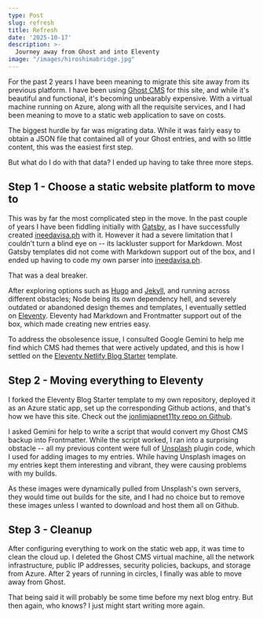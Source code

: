 ```yaml
---
type: Post
slug: refresh
title: Refresh
date: '2025-10-17'
description: >-
  Journey away from Ghost and into Eleventy
image: "/images/hiroshimabridge.jpg"
---
```


For the past 2 years I have been meaning to migrate this site away from its previous platform. I have been using [Ghost CMS](https://docs.ghost.org/) for this site, and while it's beautiful and functional, it's becoming unbearably expensive. With a virtual machine running on Azure, along with all the requisite services, and I had been meaning to move to a static web application to save on costs.

The biggest hurdle by far was migrating data. While it was fairly easy to obtain a JSON file that contained all of your Ghost entries, and with so little content, this was the easiest first step. 

But what do I do with that data? I ended up having to take three more steps.

<!--more-->

## Step 1 - Choose a static website platform to move to

This was by far the most complicated step in the move. In the past couple of years I have been fiddling initially with [Gatsby](https://www.gatsbyjs.com/), as I have successfully created [ineedavisa.ph](https://ineedavisa.ph) with it. However it had a severe limitation that I couldn't turn a blind eye on -- its lackluster support for Markdown. Most Gatsby templates did not come with Markdown support out of the box, and I ended up having to code my own parser into [ineedavisa.ph](https://ineedavisa.ph). 

That was a deal breaker.

After exploring options such as [Hugo](https://gohugo.io/) and [Jekyll](https://jekyllrb.com/), and running across different obstacles; Node being its own dependency hell, and severely outdated or abandoned design themes and templates, I eventually settled on [Eleventy](https://www.11ty.dev/). Eleventy had Markdown and Frontmatter support out of the box, which made creating new entries easy. 

To address the obsolesence issue, I consulted Google Gemini to help me find which CMS had themes that were actively updated, and this is how I settled on the [Eleventy Netlify Blog Starter](https://github.com/netlify-templates/eleventy-blog-starter/) template.

## Step 2 - Moving everything to Eleventy

I forked the Eleventy Blog Starter template to my own repository, deployed it as an Azure static app, set up the corresponding Github actions, and that's how we have this site. Check out the [jonlimjapnet11ty repo on Github](https://github.com/LaTtEX/jonlimjapnet11ty).

I asked Gemini for help to write a script that would convert my Ghost CMS backup into Frontmatter. While the script worked, I ran into a surprising obstacle -- all my previous content were full of [Unsplash](https://unsplash.com/) plugin code, which I used for adding images to my entries. While having Unsplash images on my entries kept them interesting and vibrant, they were causing problems with my builds. 

As these images were dynamically pulled from Unsplash's own servers, they would time out builds for the site, and I had no choice but to remove these images unless I wanted to download and host them all on Github.

## Step 3 - Cleanup

After configuring everything to work on the static web app, it was time to clean the cloud up. I deleted the Ghost CMS virtual machine, all the network infrastructure, public IP addresses, security policies, backups, and storage from Azure. After 2 years of running in circles, I finally was able to move away from Ghost.

That being said it will probably be some time before my next blog entry. But then again, who knows? I just might start writing more again.